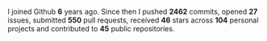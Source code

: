 
I joined Github **6** years ago. Since then I pushed **2462** commits, opened **27** issues, submitted **550** pull requests, received **46** stars across **104** personal projects and contributed to **45** public repositories.
